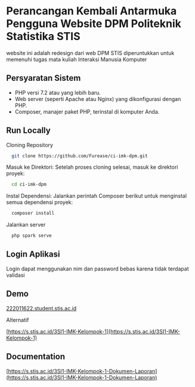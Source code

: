 # Perancangan Kembali Antarmuka Pengguna Website DPM Politeknik Statistika STIS

website ini adalah redesign dari web DPM STIS diperuntukkan untuk memenuhi tugas mata kuliah Interaksi Manusia Komputer

## Persyaratan Sistem

- PHP versi 7.2 atau yang lebih baru.
- Web server (seperti Apache atau Nginx) yang dikonfigurasi dengan PHP.
- Composer, manajer paket PHP, terinstal di komputer Anda.

## Run Locally

Cloning Repository

```bash
  git clone https://github.com/Furease/ci-imk-dpm.git
```

Masuk ke Direktori: Setelah proses cloning selesai, masuk ke direktori proyek:

```bash
  cd ci-imk-dpm
```

Instal Dependensi: Jalankan perintah Composer berikut untuk menginstal semua dependensi proyek:

```bash
  composer install
```

Jalankan server

```bash
  php spark serve
```

## Login Aplikasi

Login dapat menggunakan nim dan password bebas karena tidak terdapat validasi

## Demo

[222011622.student.stis.ac.id](https://222011622.student.stis.ac.id)

Alternatif

[https://s.stis.ac.id/3SI1-IMK-Kelompok-1](https://s.stis.ac.id/3SI1-IMK-Kelompok-1)

## Documentation

[https://s.stis.ac.id/3SI1-IMK-Kelompok-1-Dokumen-Laporan](https://s.stis.ac.id/3SI1-IMK-Kelompok-1-Dokumen-Laporan)

